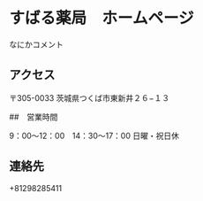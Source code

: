 # すばる薬局　ホームページ

なにかコメント


## アクセス

〒305-0033 茨城県つくば市東新井２６−１３


##　営業時間

9：00～12：00　14：30～17：00
日曜・祝日休

## 連絡先

+81298285411